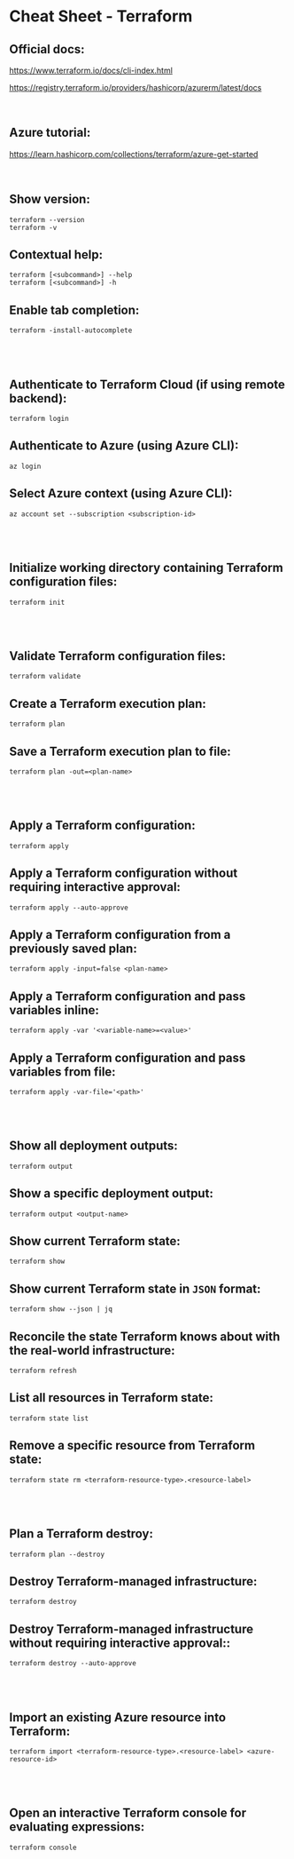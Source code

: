 # Cheat Sheet - Terraform

## Official docs:
https://www.terraform.io/docs/cli-index.html

https://registry.terraform.io/providers/hashicorp/azurerm/latest/docs

<br>

## Azure tutorial:
https://learn.hashicorp.com/collections/terraform/azure-get-started

<br>

## Show version:
```shell
terraform --version
terraform -v
```

## Contextual help:
```shell
terraform [<subcommand>] --help
terraform [<subcommand>] -h
```

## Enable tab completion:
```shell
terraform -install-autocomplete
```

<br><br>

## Authenticate to Terraform Cloud (if using remote backend):
```shell
terraform login
```

## Authenticate to Azure (using Azure CLI):
```shell
az login
```

## Select Azure context (using Azure CLI):
```shell
az account set --subscription <subscription-id>
```

<br><br>

## Initialize working directory containing Terraform configuration files:
```shell
terraform init
```

<br><br>

## Validate Terraform configuration files:
```shell
terraform validate
```

## Create a Terraform execution plan:
```shell
terraform plan
```

## Save a Terraform execution plan to file:
```shell
terraform plan -out=<plan-name>
```

<br><br>

## Apply a Terraform configuration:
```shell
terraform apply
```

## Apply a Terraform configuration without requiring interactive approval:
```shell
terraform apply --auto-approve
```

## Apply a Terraform configuration from a previously saved plan:
```shell
terraform apply -input=false <plan-name>
```

## Apply a Terraform configuration and pass variables inline:
```shell
terraform apply -var '<variable-name>=<value>'
```

## Apply a Terraform configuration and pass variables from file:
```shell
terraform apply -var-file='<path>'
```

<br><br>

## Show all deployment outputs:
```shell
terraform output
```

## Show a specific deployment output:
```shell
terraform output <output-name>
```

## Show current Terraform state:
```shell
terraform show
```

## Show current Terraform state in `JSON` format:
```shell
terraform show --json | jq
```

## Reconcile the state Terraform knows about with the real-world infrastructure:
```shell
terraform refresh
```

## List all resources in Terraform state:
```shell
terraform state list
```

## Remove a specific resource from Terraform state:
```shell
terraform state rm <terraform-resource-type>.<resource-label>
```

<br><br>

## Plan a Terraform destroy:
```shell
terraform plan --destroy
```

## Destroy Terraform-managed infrastructure:
```shell
terraform destroy 
```

## Destroy Terraform-managed infrastructure without requiring interactive approval::
```shell
terraform destroy --auto-approve
```

<br><br>

## Import an existing Azure resource into Terraform:
```shell
terraform import <terraform-resource-type>.<resource-label> <azure-resource-id>
```

<br><br>

## Open an interactive Terraform console for evaluating expressions:
```shell
terraform console
```